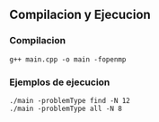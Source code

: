 ## Compilacion y Ejecucion
### Compilacion 
```
g++ main.cpp -o main -fopenmp
```
### Ejemplos de ejecucion
```
./main -problemType find -N 12
./main -problemType all -N 8
```

